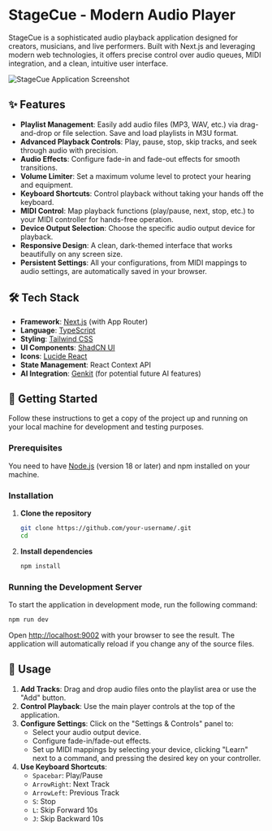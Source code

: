 # StageCue - Modern Audio Player

StageCue is a sophisticated audio playback application designed for creators, musicians, and live performers. Built with Next.js and leveraging modern web technologies, it offers precise control over audio queues, MIDI integration, and a clean, intuitive user interface.

![StageCue Application Screenshot](https://placehold.co/800x500.png?text=StageCue+App+UI)

## ✨ Features
- **Playlist Management**: Easily add audio files (MP3, WAV, etc.) via drag-and-drop or file selection. Save and load playlists in M3U format.
- **Advanced Playback Controls**: Play, pause, stop, skip tracks, and seek through audio with precision.
- **Audio Effects**: Configure fade-in and fade-out effects for smooth transitions.
- **Volume Limiter**: Set a maximum volume level to protect your hearing and equipment.
- **Keyboard Shortcuts**: Control playback without taking your hands off the keyboard.
- **MIDI Control**: Map playback functions (play/pause, next, stop, etc.) to your MIDI controller for hands-free operation.
- **Device Output Selection**: Choose the specific audio output device for playback.
- **Responsive Design**: A clean, dark-themed interface that works beautifully on any screen size.
- **Persistent Settings**: All your configurations, from MIDI mappings to audio settings, are automatically saved in your browser.

## 🛠️ Tech Stack

- **Framework**: [Next.js](https://nextjs.org/) (with App Router)
- **Language**: [TypeScript](https://www.typescriptlang.org/)
- **Styling**: [Tailwind CSS](https://tailwindcss.com/)
- **UI Components**: [ShadCN UI](https://ui.shadcn.com/)
- **Icons**: [Lucide React](https://lucide.dev/)
- **State Management**: React Context API
- **AI Integration**: [Genkit](https://firebase.google.com/docs/genkit) (for potential future AI features)

## 🚀 Getting Started

Follow these instructions to get a copy of the project up and running on your local machine for development and testing purposes.

### Prerequisites

You need to have [Node.js](https://nodejs.org/) (version 18 or later) and npm installed on your machine.

### Installation

1.  **Clone the repository**
    ```bash
    git clone https://github.com/your-username/.git
    cd 
    ```

2.  **Install dependencies**
    ```bash
    npm install
    ```

### Running the Development Server

To start the application in development mode, run the following command:

```bash
npm run dev
```

Open [http://localhost:9002](http://localhost:9002) with your browser to see the result. The application will automatically reload if you change any of the source files.

## 🎹 Usage

1.  **Add Tracks**: Drag and drop audio files onto the playlist area or use the "Add" button.
2.  **Control Playback**: Use the main player controls at the top of the application.
3.  **Configure Settings**: Click on the "Settings & Controls" panel to:
    -   Select your audio output device.
    -   Configure fade-in/fade-out effects.
    -   Set up MIDI mappings by selecting your device, clicking "Learn" next to a command, and pressing the desired key on your controller.
4.  **Use Keyboard Shortcuts**:
    -   `Spacebar`: Play/Pause
    -   `ArrowRight`: Next Track
    -   `ArrowLeft`: Previous Track
    -   `S`: Stop
    -   `L`: Skip Forward 10s
    -   `J`: Skip Backward 10s
